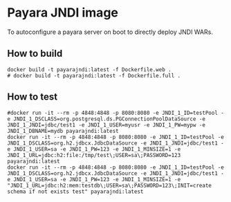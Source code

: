 # Payara JNDI image

To autoconfigure a payara server on boot to directly deploy JNDI WARs.

## How to build

    docker build -t payarajndi:latest -f Dockerfile.web .
    # docker build -t payarajndi:latest -f Dockerfile.full .

## How to test

    #docker run -it --rm -p 4848:4848 -p 8080:8080 -e JNDI_1_ID=testPool -e JNDI_1_DSCLASS=org.postgresql.ds.PGConnectionPoolDataSource -e JNDI_1_JNDI=jdbc/test1 -e JNDI_1_USER=myusr -e JNDI_1_PW=mypw -e JNDI_1_DBNAME=mydb payarajndi:latest
    docker run -it --rm -p 4848:4848 -p 8080:8080 -e JNDI_1_ID=testPool -e JNDI_1_DSCLASS=org.h2.jdbcx.JdbcDataSource -e JNDI_1_JNDI=jdbc/test1 -e JNDI_1_USER=sa -e JNDI_1_PW=123 -e JNDI_1_MINSIZE=1 -e JNDI_1_URL=jdbc:h2:file:/tmp/test\;USER=sa\;PASSWORD=123 payarajndi:latest
    docker run -it --rm -p 4848:4848 -p 8080:8080 -e JNDI_1_ID=testPool -e JNDI_1_DSCLASS=org.h2.jdbcx.JdbcDataSource -e JNDI_1_JNDI=jdbc/test1 -e JNDI_1_USER=sa -e JNDI_1_PW=123 -e JNDI_1_MINSIZE=1 -e "JNDI_1_URL=jdbc:h2:mem:testdb\;USER=sa\;PASSWORD=123\;INIT=create schema if not exists test" payarajndi:latest
